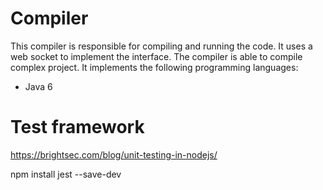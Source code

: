 # Compiler
This compiler is responsible for compiling and running the code. It uses a web socket to implement the interface. The compiler is able to compile complex project. It implements the following programming languages:
- Java 6

# Test framework
https://brightsec.com/blog/unit-testing-in-nodejs/

npm install jest --save-dev